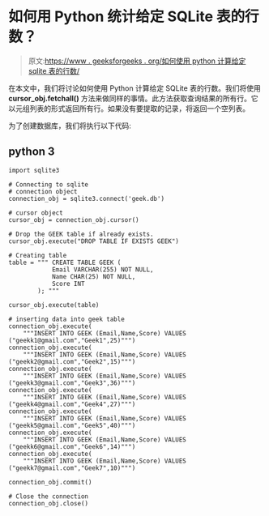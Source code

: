 # 如何用 Python 统计给定 SQLite 表的行数？

> 原文:[https://www . geeksforgeeks . org/如何使用 python 计算给定 sqlite 表的行数/](https://www.geeksforgeeks.org/how-to-count-the-number-of-rows-of-a-given-sqlite-table-using-python/)

在本文中，我们将讨论如何使用 Python 计算给定 SQLite 表的行数。我们将使用 **cursor_obj.fetchall()** 方法来做同样的事情。此方法获取查询结果的所有行。它以元组列表的形式返回所有行。如果没有要提取的记录，将返回一个空列表。

为了创建数据库，我们将执行以下代码:

## python 3

```
import sqlite3

# Connecting to sqlite
# connection object
connection_obj = sqlite3.connect('geek.db')

# cursor object
cursor_obj = connection_obj.cursor()

# Drop the GEEK table if already exists.
cursor_obj.execute("DROP TABLE IF EXISTS GEEK")

# Creating table
table = """ CREATE TABLE GEEK (
            Email VARCHAR(255) NOT NULL,
            Name CHAR(25) NOT NULL,
            Score INT
        ); """

cursor_obj.execute(table)

# inserting data into geek table
connection_obj.execute(
    """INSERT INTO GEEK (Email,Name,Score) VALUES ("geekk1@gmail.com","Geek1",25)""")
connection_obj.execute(
    """INSERT INTO GEEK (Email,Name,Score) VALUES ("geekk2@gmail.com","Geek2",15)""")
connection_obj.execute(
    """INSERT INTO GEEK (Email,Name,Score) VALUES ("geekk3@gmail.com","Geek3",36)""")
connection_obj.execute(
    """INSERT INTO GEEK (Email,Name,Score) VALUES ("geekk4@gmail.com","Geek4",27)""")
connection_obj.execute(
    """INSERT INTO GEEK (Email,Name,Score) VALUES ("geekk5@gmail.com","Geek5",40)""")
connection_obj.execute(
    """INSERT INTO GEEK (Email,Name,Score) VALUES ("geekk6@gmail.com","Geek6",14)""")
connection_obj.execute(
    """INSERT INTO GEEK (Email,Name,Score) VALUES ("geekk7@gmail.com","Geek7",10)""")

connection_obj.commit()

# Close the connection
connection_obj.close()
```